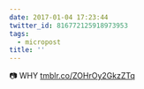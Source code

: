 ```yaml
---
date: 2017-01-04 17:23:44
twitter_id: 816772125918973953
tags:
  - micropost
title: ''
---
```


📷 WHY [tmblr.co/ZOHrOy2GkzZTq](https://tmblr.co/ZOHrOy2GkzZTq)
